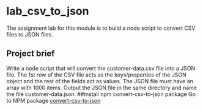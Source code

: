 # lab_csv_to_json
The assignment lab for this module is to build a node script to convert CSV files to JSON files.
## Project brief
Write a node script that will convert the customer-data.csv file into a JSON file. The 1st row of the CSV file acts as the keys/properties of the JSON object and the rest of the fields act as values. The JSON file must have an array with 1000 items. Output the JSON file in the same directory and name the file customer-data.json.
##Install npm convert-csv-to-json package
Go to NPM package <a href="https://www.npmjs.com/package/csvtojson"> convert-csv-to-json<a>
